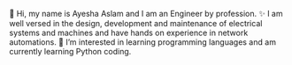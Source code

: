 👋 Hi, my name is Ayesha Aslam and I am an Engineer by profession. ✨ I am well versed in the design, development and maintenance of electrical systems and machines and have hands on experience in network automations.
👀 I’m interested in learning programming languages and am currently learning Python coding.


<!---
ayeshaaslam18/ayeshaaslam18 is a ✨ special ✨ repository because its `README.md` (this file) appears on your GitHub profile.
You can click the Preview link to take a look at your changes.
--->
